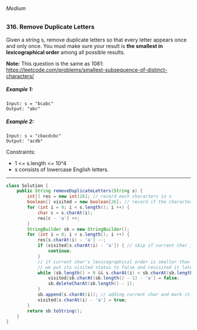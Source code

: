 ###### Medium
### 316. Remove Duplicate Letters

Given a string s, remove duplicate letters so that every letter appears once and only once. You must make sure your result is **the smallest in lexicographical order** 
among all possible results.

**Note:** This question is the same as 1081: https://leetcode.com/problems/smallest-subsequence-of-distinct-characters/

##### Example 1:
```
Input: s = "bcabc"
Output: "abc"
```

##### Example 2:
```
Input: s = "cbacdcbc"
Output: "acdb"
```

Constraints:
* 1 <= s.length <= 10^4
* s consists of lowercase English letters.
***
```java
class Solution {
    public String removeDuplicateLetters(String s) {
        int[] res = new int[26]; // record each characters in s
        boolean[] visited = new boolean[26]; // record if the character is visited in stringbuilder
        for (int i = 0; i < s.length(); i ++) {
            char c = s.charAt(i);
            res[c - 'a'] ++;
        }
        StringBuilder sb = new StringBuilder();
        for (int i = 0; i < s.length(); i ++) {
            res[s.charAt(i) - 'a'] --;
            if (visited[s.charAt(i) - 'a']) { // skip if current char is already in the sb
                continue;
            }
            // if current char's lexicographical order is smaller than the last char in the sb
            // we put its visited status to false and revisited it later 
            while (sb.length() > 0 && s.charAt(i) < sb.charAt(sb.length() - 1) && res[sb.charAt(sb.length() - 1) - 'a'] != 0) {
                visited[sb.charAt(sb.length() - 1) - 'a'] = false;
                sb.deleteCharAt(sb.length() - 1);
            }
            sb.append(s.charAt(i)); // adding current char and mark it as visited
            visited[s.charAt(i) - 'a'] = true;
        }
        return sb.toString();
    }
}
```

